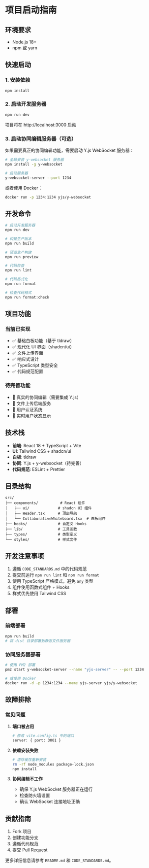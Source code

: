 # 项目启动指南

## 环境要求

- Node.js 18+
- npm 或 yarn

## 快速启动

### 1. 安装依赖

```bash
npm install
```

### 2. 启动开发服务器

```bash
npm run dev
```

项目将在 http://localhost:3000 启动

### 3. 启动协同编辑服务器（可选）

如果需要真正的协同编辑功能，需要启动 Y.js WebSocket 服务器：

```bash
# 全局安装 y-websocket 服务器
npm install -g y-websocket

# 启动服务器
y-websocket-server --port 1234
```

或者使用 Docker：

```bash
docker run -p 1234:1234 yjs/y-websocket
```

## 开发命令

```bash
# 启动开发服务器
npm run dev

# 构建生产版本
npm run build

# 预览生产构建
npm run preview

# 代码检查
npm run lint

# 代码格式化
npm run format

# 检查代码格式
npm run format:check
```

## 项目功能

### 当前已实现

- ✅ 基础白板功能（基于 tldraw）
- ✅ 现代化 UI 界面（shadcn/ui）
- ✅ 文件上传界面
- ✅ 响应式设计
- ✅ TypeScript 类型安全
- ✅ 代码规范配置

### 待完善功能

- 🔄 真实的协同编辑（需要集成 Y.js）
- 🔄 文件上传后端服务
- 🔄 用户认证系统
- 🔄 实时用户状态显示

## 技术栈

- **前端**: React 18 + TypeScript + Vite
- **UI**: Tailwind CSS + shadcn/ui
- **白板**: tldraw
- **协同**: Y.js + y-websocket（待完善）
- **代码规范**: ESLint + Prettier

## 目录结构

```
src/
├── components/          # React 组件
│   ├── ui/             # shadcn UI 组件
│   ├── Header.tsx      # 顶部导航
│   └── CollaborativeWhiteboard.tsx  # 白板组件
├── hooks/              # 自定义 Hooks
├── lib/                # 工具函数
├── types/              # 类型定义
└── styles/             # 样式文件
```

## 开发注意事项

1. 遵循 `CODE_STANDARDS.md` 中的代码规范
2. 提交前运行 `npm run lint` 和 `npm run format`
3. 使用 TypeScript 严格模式，避免 `any` 类型
4. 组件使用函数式组件 + Hooks
5. 样式优先使用 Tailwind CSS

## 部署

### 前端部署

```bash
npm run build
# 将 dist 目录部署到静态文件服务器
```

### 协同服务器部署

```bash
# 使用 PM2 部署
pm2 start y-websocket-server --name "yjs-server" -- --port 1234

# 或使用 Docker
docker run -d -p 1234:1234 --name yjs-server yjs/y-websocket
```

## 故障排除

### 常见问题

1. **端口被占用**

   ```bash
   # 修改 vite.config.ts 中的端口
   server: { port: 3001 }
   ```

2. **依赖安装失败**

   ```bash
   # 清除缓存重新安装
   rm -rf node_modules package-lock.json
   npm install
   ```

3. **协同编辑不工作**
   - 确保 Y.js WebSocket 服务器正在运行
   - 检查防火墙设置
   - 确认 WebSocket 连接地址正确

## 贡献指南

1. Fork 项目
2. 创建功能分支
3. 遵循代码规范
4. 提交 Pull Request

更多详细信息请参考 `README.md` 和 `CODE_STANDARDS.md`。
